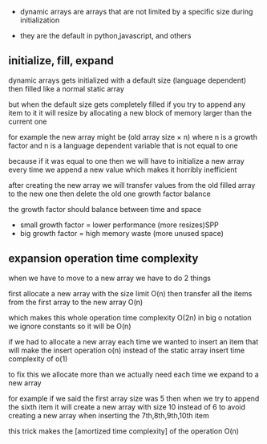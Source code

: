 - dynamic arrays are arrays that are not limited by a specific size during initialization 

- they are the default in python,javascript, and others

## initialize, fill, expand

dynamic arrays gets initialized with a default size (language dependent)
then filled like a normal static array

but when the default size gets completely filled
if you try to append any item to it
it will resize by allocating a new block of memory
larger than the current one

for example the new array might be
(old array size × n) where n is a growth factor
and n is a language dependent variable that is not equal to one

because if it was equal to one
then we will have to initialize a new array every time we append a new value
which makes it horribly inefficient

after creating the new array
we will transfer values from the old filled array to the new one
then delete the old one
growth factor balance

the growth factor should balance between time and space

- small growth factor = lower performance (more resizes)SPP
-  big growth factor = high memory waste (more unused space)

## expansion operation time complexity

when we have to move to a new array we have to do 2 things

first allocate a new array with the size limit O(n)
then transfer all the items from the first array to the new array O(n)

which makes this whole operation time complexity O(2n)
in big o notation we ignore constants so it will be 
O(n)

if we had to allocate a new array each time we wanted to insert an item that will make the insert operation o(n) instead of the static array insert time complexity of o(1) 

to fix this we allocate more than we actually need each time we expand to a new array 

for example if we said the first array size was 5 then when we try to append the sixth item it will create a new array with size 10 instead of 6 to avoid creating a new array when inserting the 7th,8th,9th,10th item 

this trick makes the [amortized time complexity]  of the operation O(n) 